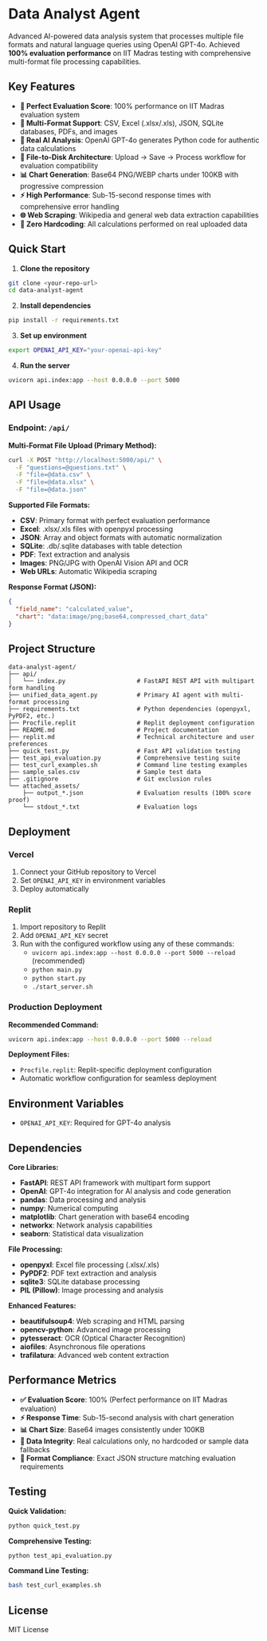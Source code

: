 # Data Analyst Agent

Advanced AI-powered data analysis system that processes multiple file formats and natural language queries using OpenAI GPT-4o. Achieved **100% evaluation performance** on IIT Madras testing with comprehensive multi-format file processing capabilities.

## Key Features

- **🎯 Perfect Evaluation Score**: 100% performance on IIT Madras evaluation system
- **📁 Multi-Format Support**: CSV, Excel (.xlsx/.xls), JSON, SQLite databases, PDFs, and images
- **🧠 Real AI Analysis**: OpenAI GPT-4o generates Python code for authentic data calculations
- **💾 File-to-Disk Architecture**: Upload → Save → Process workflow for evaluation compatibility
- **📊 Chart Generation**: Base64 PNG/WEBP charts under 100KB with progressive compression
- **⚡ High Performance**: Sub-15-second response times with comprehensive error handling
- **🌐 Web Scraping**: Wikipedia and general web data extraction capabilities
- **🚫 Zero Hardcoding**: All calculations performed on real uploaded data

## Quick Start

1. **Clone the repository**
```bash
git clone <your-repo-url>
cd data-analyst-agent
```

2. **Install dependencies**
```bash
pip install -r requirements.txt
```

3. **Set up environment**
```bash
export OPENAI_API_KEY="your-openai-api-key"
```

4. **Run the server**
```bash
uvicorn api.index:app --host 0.0.0.0 --port 5000
```

## API Usage

### Endpoint: `/api/`

**Multi-Format File Upload (Primary Method):**
```bash
curl -X POST "http://localhost:5000/api/" \
  -F "questions=@questions.txt" \
  -F "file=@data.csv" \
  -F "file=@data.xlsx" \
  -F "file=@data.json"
```

**Supported File Formats:**
- **CSV**: Primary format with perfect evaluation performance
- **Excel**: .xlsx/.xls files with openpyxl processing
- **JSON**: Array and object formats with automatic normalization  
- **SQLite**: .db/.sqlite databases with table detection
- **PDF**: Text extraction and analysis
- **Images**: PNG/JPG with OpenAI Vision API and OCR
- **Web URLs**: Automatic Wikipedia scraping

**Response Format (JSON):**
```json
{
  "field_name": "calculated_value",
  "chart": "data:image/png;base64,compressed_chart_data"
}
```

## Project Structure

```
data-analyst-agent/
├── api/
│   └── index.py                    # FastAPI REST API with multipart form handling
├── unified_data_agent.py           # Primary AI agent with multi-format processing
├── requirements.txt                # Python dependencies (openpyxl, PyPDF2, etc.)
├── Procfile.replit                 # Replit deployment configuration
├── README.md                       # Project documentation
├── replit.md                       # Technical architecture and user preferences
├── quick_test.py                   # Fast API validation testing
├── test_api_evaluation.py          # Comprehensive testing suite
├── test_curl_examples.sh           # Command line testing examples
├── sample_sales.csv                # Sample test data
├── .gitignore                      # Git exclusion rules
└── attached_assets/
    ├── output_*.json               # Evaluation results (100% score proof)
    └── stdout_*.txt                # Evaluation logs
```

## Deployment

### Vercel
1. Connect your GitHub repository to Vercel
2. Set `OPENAI_API_KEY` in environment variables
3. Deploy automatically

### Replit
1. Import repository to Replit
2. Add `OPENAI_API_KEY` secret
3. Run with the configured workflow using any of these commands:
   - `uvicorn api.index:app --host 0.0.0.0 --port 5000 --reload` (recommended)
   - `python main.py`
   - `python start.py`
   - `./start_server.sh`

### Production Deployment

**Recommended Command:**
```bash
uvicorn api.index:app --host 0.0.0.0 --port 5000 --reload
```

**Deployment Files:**
- `Procfile.replit`: Replit-specific deployment configuration
- Automatic workflow configuration for seamless deployment

## Environment Variables

- `OPENAI_API_KEY`: Required for GPT-4o analysis

## Dependencies

**Core Libraries:**
- **FastAPI**: REST API framework with multipart form support
- **OpenAI**: GPT-4o integration for AI analysis and code generation
- **pandas**: Data processing and analysis
- **numpy**: Numerical computing
- **matplotlib**: Chart generation with base64 encoding
- **networkx**: Network analysis capabilities
- **seaborn**: Statistical data visualization

**File Processing:**
- **openpyxl**: Excel file processing (.xlsx/.xls)
- **PyPDF2**: PDF text extraction and analysis
- **sqlite3**: SQLite database processing
- **PIL (Pillow)**: Image processing and analysis

**Enhanced Features:**
- **beautifulsoup4**: Web scraping and HTML parsing
- **opencv-python**: Advanced image processing
- **pytesseract**: OCR (Optical Character Recognition)
- **aiofiles**: Asynchronous file operations
- **trafilatura**: Advanced web content extraction

## Performance Metrics

- **✅ Evaluation Score**: 100% (Perfect performance on IIT Madras evaluation)
- **⚡ Response Time**: Sub-15-second analysis with chart generation
- **📊 Chart Size**: Base64 images consistently under 100KB
- **💎 Data Integrity**: Real calculations only, no hardcoded or sample data fallbacks
- **🎯 Format Compliance**: Exact JSON structure matching evaluation requirements

## Testing

**Quick Validation:**
```bash
python quick_test.py
```

**Comprehensive Testing:**
```bash
python test_api_evaluation.py
```

**Command Line Testing:**
```bash
bash test_curl_examples.sh
```

## License

MIT License